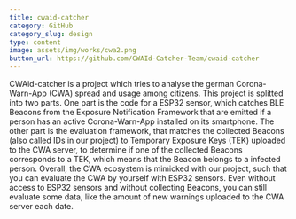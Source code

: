 ```yaml
---
title: cwaid-catcher
category: GitHub
category_slug: design
type: content
image: assets/img/works/cwa2.png
button_url: https://github.com/CWAId-Catcher-Team/cwaid-catcher
---
```


CWAid-catcher is a project which tries to analyse the german Corona-Warn-App (CWA) spread and usage among citizens. This project is splitted into two parts. One part is the code for a ESP32 sensor, which catches BLE Beacons from the Exposure Notification Framework that are emitted if a person has an active Corona-Warn-App installed on its smartphone. The other part is the evaluation framework, that matches the collected Beacons (also called IDs in our project) to Temporary Exposure Keys (TEK) uploaded to the CWA server, to determine if one of the collected Beacons corresponds to a TEK, which means that the Beacon belongs to a infected person. Overall, the CWA ecosystem is mimicked with our project, such that you can evaluate the CWA by yourself with ESP32 sensors. Even without access to ESP32 sensors and without collecting Beacons, you can still evaluate some data, like the amount of new warnings uploaded to the CWA server each date.